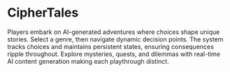 # CipherTales
Players embark on AI-generated adventures where choices shape unique stories. Select a genre, then navigate dynamic decision points. The system tracks choices and maintains persistent states, ensuring consequences ripple throughout. Explore mysteries, quests, and dilemmas with real-time AI content generation making each playthrough distinct.
